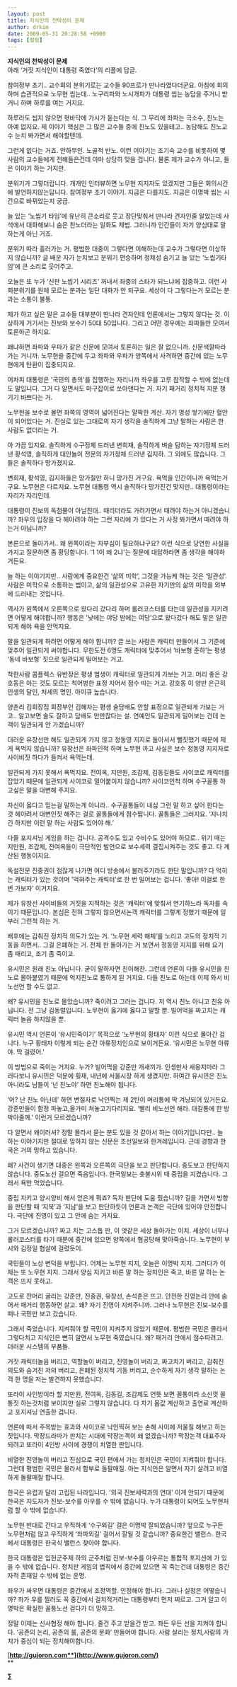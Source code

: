 ```yaml
---
layout: post
title: 지식인의 천박성이 문제
author: drkim
date: 2009-05-31 20:28:58 +0900
tags: [컬럼]
---
```

**지식인의 천박성이 문제**  
아래 ‘거짓 지식인이 대통령 죽였다’의 리플에 답글.

참여정부 초기.. 교수회의 분위기로는 교수들 90프로가 딴나라였다더군요. 아침에 회의하며 습관적으로 노무현 씹는데.. 노구리파와 노시개파가 대통령 씹는 농담을 주거니 받거니 하며 하루를 여는 거지요.

하루라도 씹지 않으면 혓바닥에 가시가 돋는다는 식. 그 무리에 좌파는 극소수, 친노는 아예 없지요. 제 이야기 핵심은 그 많은 교수들 중에 친노도 있을테고.. 농담해도 친노교수 눈치 봐가면서 해야할텐데.

그런게 없다는 거죠. 안하무인. 노골적 반노. 이런 이야기는 조기숙 교수를 비롯하여 몇 사람의 교수들에게 전해들은건데 아마 상당히 맞을 겁니다. 물론 제가 교수가 아니고, 들은 이야기 하는 거지만. 

분위기가 그렇더랍니다. 개개인 인터뷰하면 노무현 지지자도 있겠지만 그들은 회의시간에 발언하지않는답니다. 참여정부 초기 이야기. 지금은 다를지도. 지금은 이명박 씹는 시간으로 바뀌었는지 궁금.

늘 있는 ‘노씹기 타임’에 유난히 큰소리로 웃고 장단맞춰서 딴나라 견자인줄 알았는데 사석에서 대화해보니 숨은 친노더라는 일화도 제법. 그러니까 인간들이 자기 양심대로 말하는게 아닌 거죠.

분위기 따라 흘러가는 거. 평범한 대중이 그렇다면 이해하는데 교수가 그렇다면 이상하지 않습니까? 글 배운 자가 눈치보고 분위기 편승하며 정체성 숨기고 늘 있는 ‘노씹기타임’에 큰 소리로 웃어주고.

오늘은 또 누가 ‘신판 노씹기 시리즈’ 꺼내서 좌중의 스타가 되느냐에 집중하고. 이런 사회분위기를 원체 모르는 분과는 일단 대화가 안 되구요. 세상이 다 그렇다는거 모르는 분과는 소통이 불통. 

제가 하고 싶은 말은 교수들 대부분이 딴나라 견자인데 언론에서는 그렇지 않다는 것. 이상하게 거기서는 진보와 보수가 50대 50입니다. 그리고 어떤 경우에는 좌파들만 모여서 토론하곤 하지요. 

왜냐하면 좌파와 우파가 같은 신문에 모여서 토론하는 일은 잘 없으니까. 신문색깔따라 가는 거니까. 노무현을 중간에 두고 좌파와 우파가 양쪽에서 사격하면 중간에 있는 노무현에게 탄환이 집중되지요. 

어차피 대통령은 '국민의 총의'를 집행하는 자리니까 좌우를 고루 참작할 수 밖에 없는데도 말입니다. 그거 다 알면서도 마구잡이로 쏘아댄다는 거. 자기 패거리 정치적 지분 챙기기 바쁘다는 거. 

노무현을 보수로 몰면 좌쪽의 영역이 넓어진다는 얄팍한 계산. 자기 명성 쌓기에만 혈안이 되어있다는 거. 진실로 있는 그대로의 자기 생각을 솔직하게 그냥 말하는 사람은 한 사람도 없더라는 거.

아 가끔 있지요. 솔직하게 수구정체 드러낸 변희재, 솔직하게 벼슬 탐하는 자기정체 드러낸 황석영, 솔직하게 대인놀이 전문의 자기정체 드러낸 김지하. 그 외에도 많습니다. 그들은 솔직하다 망가졌지요.

변희재, 황석영, 김지하들은 망가질만 하니 망가진 거구요. 욕먹을 인간이니까 욕먹는거구요. 노무현은 다르지요. 노무현 대통령 역시 솔직하다 망가진건 맞지만.. 대통령이라는 자리가 자리인데.

대통령이 진보의 독점물이 아닐진대.. 때리더라도 가려가면서 때려야 하는거 아니겠습니까? 좌우의 입장을 다 헤아려야 하는 그런 자리에 가 있다는 거 사정 봐가면서 때려야 하는거 아닙니까?

본론으로 돌아가서.. 왜 왼쪽이라는 자부심이 필요하냐구요? 이런 식으로 당연한 사실을 가지고 질문하면 좀 황당합니다. '1 1이 왜 2냐'는 질문에 대답하라면 좀 생각을 해야하거든요. 

늘 하는 이야기지만.. 사람에게 중요한건 ‘삶의 미학’, 그것을 가능케 하는 것은 ‘일관성’. 사람은 미학으로 소통하는 법이고, 삶의 일관성으로 고유한 자기만의 삶의 미학을 외부에 드러내는 것입니다. 

역사가 왼쪽에서 오른쪽으로 왔다리 갔다리 하며 롤러코스터를 타는데 일관성을 지키려면 어떻게 해야합니까? 행동은 '낮에는 야당 밤에는 여당'으로 왔다갔다 해도 말은 일관되게 해야 욕을 안먹지요.

말을 일관되게 하려면 어떻게 해야 합니까? 글 쓰는 사람은 캐릭터 만들어서 그 기준에 맞추어 일관되게 써야합니다. 무한도전 6명도 캐릭터에 맞추어서 ‘바보형 준하’는 평생 ‘동네 바보형’ 짓으로 일관되게 밀어보는 거고. 

착한사람 콤플렉스 유반장은 평생 범생이 캐릭터로 일관되게 가보는 거고. 머리 좋은 강호동은 아는 것도 모르는 척어벙한 표정 지어서 점수 따는 거고. 강호동 이 양반 은근히 인생의 달인, 처세의 명인. 아이큐 높습니다.

양촌리 김회장집 회장부인 김혜자는 평생 술담배도 안할 표정으로 일관되게 가보는 거고.. 알고보면 술도 잘하고 담배도 만만찮다는 설. 연예인도 일관되게 밀어보는 건데 논객이 일관되게 안 가겠습니까?

더러운 유창선만 해도 일관되게 가지 않고 정동영 지지로 돌아서서 뻘짓했기 때문에 제게 욕먹지 않습니까? 유창선은 좌파인척 하며 노무현 까고 사실은 보수 정동영 지지자로 사이비짓 하다가 들켜서 욕먹는데.

일관되게 가지 못해서 욕먹지요. 전여옥, 지만원, 조갑제, 김동길들도 사이코로 캐릭터를 잡았기 때문에 일관되게 사이코로 밀어붙이지 않습니까? 사이코인척 하며 수구꼴통 하고싶은 말을 대변해 주지요.

자신이 옳다고 믿는걸 말하는게 아니라.. 수구꼴통들이 내심 그런 말 하고 싶어 한다는 것 헤아려서 대변인짓 해주는 걸로 꼴통들에게 점수땁니다. 꼴통들은 그러지요. ‘지나치긴 하지만 이런 말 하는 사람도 있어야 해.’

다들 포지셔닝 게임을 하는 겁니다. 공격수도 있고 수비수도 있어야 하므로.. 위기 때는 지만원, 조갑제, 전여옥들이 극단적인 발언으로 보수세력 결집시켜주는 것도 좋고. 다 계산된 행동이지요.

독설전문 진중권이 점잖게 나가면 어디 방송에서 불러주기라도 한단 말입니까? 다 먹히는 캐릭터가 있는 것이며 '먹혀주는 캐릭터'로 한 번 밀어보는 겁니다. ‘좋아! 이걸로 한 번 가보자’ 이거지요. 

제가 유창선 사이비들의 거짓을 지적하는 것은 '캐릭터'에 맞춰서 연기하느라 독자를 속이기 때문입니다. 본심은 전혀 그렇지 않으면서논객 캐릭터를 그렇게 정했기 때문에 일부러 그런척 하는 거.

배후에는 감춰진 정치적 의도가 있는 거. ‘노무현 세력 해체’를 노리고 고도의 정치적 기동을 하면서.. 그걸 은폐하는 거. 전체 판 돌아가는 거 보면서 정동영 지지를 위해 요기 좀 때리고, 조기 좀 죽이고.

유시민은 원래 친노 아닙니다. 굳이 말하자면 친이해찬. 그런데 언론이 다들 유시민을 친노로 몰아붙였기 때문에 억지친노로 통하게 된 거지요. 다들 친노로 아는데 이제 와서 비노선언 할 수도 없고.

왜? 유시민을 친노로 몰았습니까? 죽이려고 그러는 겁니다. 저 역시 친노 아니고 친유 아닙니다. 전 그냥 김동렬입니다. 노무현이 옳기에 옳다고 말할 뿐. 빌어먹을 짜고치는 캐릭터 놀음 하지않을 뿐.

유시민 역시 언론이 ‘유시민죽이기’ 목적으로 ‘노무현의 황태자’ 이런 식으로 몰아간 겁니다. 누구 황태자 이렇게 되는 순간 아류정치인으로 보이거든요. ‘유시민은 노무현 아류야. 딱 걸렸어.’ 

이 방법으로 죽이는 거지요. 누가? 빌어먹을 강준만 개새끼가. 인생만사 새옹지마라 그러다보니 유시민은 덕분에 횡재, 내년에 서울시장 하게 생겼지만. 하여간 유시민은 친노 아니라도 남들이 ‘넌 친노야’ 하면 친노해야 됩니다.

‘어? 난 친노 아닌데’ 하면 변절자로 낙인찍는 제 2탄이 머리통에 딱 겨냥되어 있거든요. 강준만들이 함정 파놓고,올가미 쳐놓고기다리지요. ‘빨리 비노선언 해라. 대갈통에 한 방 박아줄께.’ 이런거 모르겠습니까? 

다 알면서 왜이러셔? 정말 몰라서 묻는 분도 있을 것 같아서 하는 이야기입니다만.. 늘 하는 이야기지만 절대로 망하지 않는 신문은 조선일보와 한겨레입니다. 근데 경향과 한국은 거의 망하고 있습니다. 

왜? 사건이 생기면 대중은 왼쪽과 오른쪽의 극단을 보고 판단합니다. 중도보고 판단하지 않습니다. 중도노선 걸으면 죽음입니다. 한국일보는 촛불시위 때 중립을 지켰습니다. 그래서 욕만 먹었습니다. 

중립 지키고 양시양비 해서 얻은게 뭐죠? 독자 판단에 도움 줬습니까? 길을 가면서 방향을 판단할 때 ‘지북’과 ‘지남’을 보고 판단하듯이 언론과 논객은 극단에 있어야 안전합니다. 극단에 진영이 있고 그 안에 숨는 거지요.

그거 모르겠습니까? 짜고 치는 고스톱 판, 이 엿같은 세상 돌아가는 이치. 세상이 너무나 롤러코스터를 타기 때문에 중간에 있으면 양쪽에서 협공당해 맞아죽습니다. 노무현이 부시와 김정일 협살에 걸렸듯이. 

국민들이 노상 변덕을 부립니다. 어제는 노무현 지지, 오늘은 이명박 지지. 그러다가 이제는 또 노무현 지지. 그래서 양심 지키고 바른 말 하는 정치인은 죽고, 바른 말 하는 논객은 뜨지 못하고.

고도로 잔머리 굴리는 강준만, 진중권, 유창선, 손석춘은 뜨고. 안전한 진영논리 안에 숨어서 패거리 행동하면 살고. 왜? 자기 진영이 지켜주니까. 그러나 노무현은 진보-보수를 떠나 국민만 보고 갔습니다. 

그래서 죽었습니다. 지켜줘야 할 국민이 지켜주지 않았기 때문에. 평범한 국민은 몰라서 그렇다치고 지식인은 뻔히 알면서 노무현 죽였습니다. 왜? 패거리 안에서 점수따려고. 더러운 시스템의 부품들.

거짓 캐릭터놀음 버리고, 역할놀이 버리고, 진영놀이 버리고, 짜고치기 버리고, 감춰진 의도와 숨겨진 저의 버리고, 은폐된 정치적 기동 버리고, 순수하게 자기 생각 말하는 논객 한 명을 저는 발견하지 못했습니다.

또라이 사인방이라 할 지만원, 전여옥, 김동길, 조갑제도 언뜻 보면 꼴통이라 소신껏 꼴통짓 하는것처럼 보이지만 실로 그렇지 않습니다. 다 자기 몸값 계산하고 출연료 계산하고 포지셔닝 연출한 겁니다. 

언론에 떠서 주목받는 효과와 사이코로 낙인찍혀 보는 손해 사이에 저울질 해보고 하는 짓입니다. 막장드라마가 판치는 시대에 막장논객이 왜 없겠습니까? 막장논객 대표주자 되려고 또라이 4인방 사이에 경쟁이 치열한 판입니다.

비열한 진영놀이 버리고 진심으로 국민 편에서 가는 정치인은 국민이 지켜줘야 합니다. 그런데 평범한 국민은 몰라서 함부로 돌팔매질. 아는 지식인은 알면서 자기 살려고 비열하게 돌팔매질 합니다. 

한국은 유럽과 달리 고립된 나라입니다. '외국 진보세력과의 연대' 이게 안되기 때문에 한국은 지도자가 진보-보수를 아우를 수 밖에 없습니다. 누가 대통령이 되어도 노무현처럼 할 수 밖에 없습니다. 

노무현 반대로 간다고 우직하게 ‘수구외길’ 걸은 이명박 잘되었습니까? 앞으로 누구든 노무현처럼 않고 우직하게 ‘좌파외길’ 걸어서 잘될 것 같습니까? 중요한건 밸런스. 한국에서 대통령은 한국식 밸런스 찾아야 합니다.

한국 대통령은 입헌군주제 하의 군주처럼 진보-보수를 아우르는 통합적 포지션에 가 있을 수 밖에 없습니다. 정치판 게임의 법칙에서 중간에 있으면 꼭 죽는건데 대통령은 중간자적 존재일 수 밖에 없는 운명.

좌우가 싸우면 대통령은 중간에서 조정역할. 인정해야 합니다. 그러나 실정은 어떻습니까? 좌가 우를 찔러도 꼭 중간에서 걸치적거리는 대통령부터 먼저 찌르고. 그거 알고 이명박은 확실한 꼴통노선 걷다가 더 망하고. 

정말 이제는 신사협정 해야 합니다. 줄건 주고 받을건 받고. 좌든 우든 선을 지켜야 합니다. ‘공존의 논리, 공존의 룰, 공존의 문화’ 만들어야 합니다. 사람 살리는 정치,사람의 가치가 중심이 되는 정치해야합니다.

[**http://gujoron.com**](http://www.gujoron.com/)**  
** 

**∑**